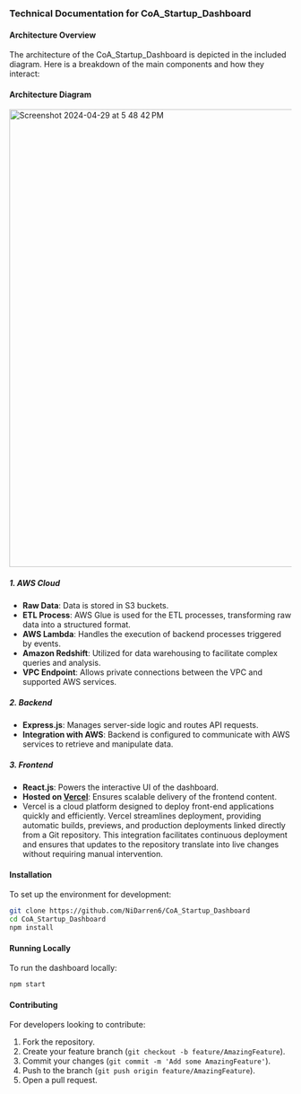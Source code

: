 ### Technical Documentation for CoA_Startup_Dashboard

#### Architecture Overview

The architecture of the CoA_Startup_Dashboard is depicted in the included diagram. Here is a breakdown of the main components and how they interact:

#### Architecture Diagram
<img width="816" alt="Screenshot 2024-04-29 at 5 48 42 PM" src="https://github.com/NiDarren6/CoA_Startup_Dashboard/assets/105614327/5699291e-fd4a-4f06-8286-f1de2c67b270">


##### 1. AWS Cloud
- **Raw Data**: Data is stored in S3 buckets.
- **ETL Process**: AWS Glue is used for the ETL processes, transforming raw data into a structured format.
- **AWS Lambda**: Handles the execution of backend processes triggered by events.
- **Amazon Redshift**: Utilized for data warehousing to facilitate complex queries and analysis.
- **VPC Endpoint**: Allows private connections between the VPC and supported AWS services.

##### 2. Backend
- **Express.js**: Manages server-side logic and routes API requests.
- **Integration with AWS**: Backend is configured to communicate with AWS services to retrieve and manipulate data.

##### 3. Frontend
- **React.js**: Powers the interactive UI of the dashboard.
- **Hosted on [Vercel](https://vercel.com/)**: Ensures scalable delivery of the frontend content.
- Vercel is a cloud platform designed to deploy front-end applications quickly and efficiently. Vercel streamlines deployment, providing automatic builds, previews, and production deployments linked directly from a Git repository. This integration facilitates continuous deployment and ensures that updates to the repository translate into live changes without requiring manual intervention.

#### Installation
To set up the environment for development:
```bash
git clone https://github.com/NiDarren6/CoA_Startup_Dashboard
cd CoA_Startup_Dashboard
npm install
```

#### Running Locally
To run the dashboard locally:
```bash
npm start
```

#### Contributing
For developers looking to contribute:
1. Fork the repository.
2. Create your feature branch (`git checkout -b feature/AmazingFeature`).
3. Commit your changes (`git commit -m 'Add some AmazingFeature'`).
4. Push to the branch (`git push origin feature/AmazingFeature`).
5. Open a pull request.
